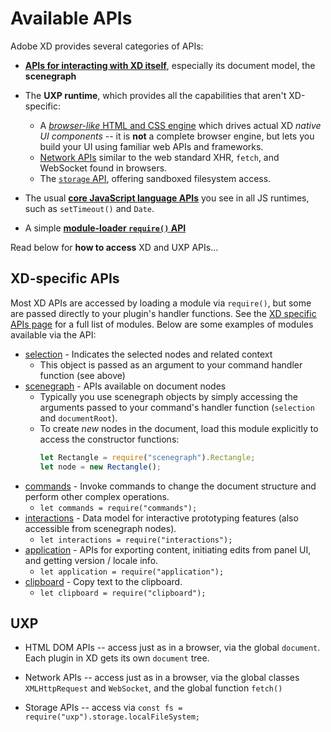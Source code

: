 # Available APIs

Adobe XD provides several categories of APIs:

* **[APIs for interacting with XD itself](#xd-specific-apis)**, especially its document model, the **scenegraph**

* The **UXP runtime**, which provides all the capabilities that aren't XD-specific:
    * A [_browser-like_ HTML and CSS engine](../uxp/ui-index/) which drives actual XD _native UI components_ -- it is **not** a complete browser engine, but lets you build your UI using familiar web APIs and frameworks.
    * [Network APIs](../uxp/network-index/) similar to the web standard XHR, `fetch`, and WebSocket found in browsers.
    * The [`storage` API](../uxp/storage-index/), offering sandboxed filesystem access.

* The usual **[core JavaScript language APIs](../javascript/javascript-support/)** you see in all JS runtimes, such as `setTimeout()` and `Date`.

* A simple **[module-loader `require()` API](../javascript/javascript-support/#can-i-use-require)**

Read below for **how to access** XD and UXP APIs...


## XD-specific APIs

Most XD APIs are accessed by loading a module via `require()`, but some are passed directly to your plugin's handler functions. See the [XD specific APIs page](../xd-index/) for a full list of modules. Below are some examples of modules available via the API:

* [selection](../selection/) - Indicates the selected nodes and related context
    * This object is passed as an argument to your command handler function (see above)
* [scenegraph](../scenegraph/) - APIs available on document nodes
    * Typically you use scenegraph objects by simply accessing the arguments passed to your command's handler function
      (`selection` and `documentRoot`).
    * To create _new_ nodes in the document, load this module explicitly to access the constructor functions:
      ```js
      let Rectangle = require("scenegraph").Rectangle;
      let node = new Rectangle();
      ```
* [commands](../commands/) - Invoke commands to change the document structure and perform other complex operations.
    * `let commands = require("commands");`
* [interactions](../interactions/) - Data model for interactive prototyping features (also accessible from scenegraph nodes).
    * `let interactions = require("interactions");`
* [application](../application/) - APIs for exporting content, initiating edits from panel UI, and getting version / locale info.
    * `let application = require("application");`
* [clipboard](../clipboard/) - Copy text to the clipboard.
    * `let clipboard = require("clipboard");`


## UXP

* HTML DOM APIs -- access just as in a browser, via the global `document`. Each plugin in XD gets its own `document` tree.

* Network APIs -- access just as in a browser, via the global classes `XMLHttpRequest` and `WebSocket`, and the global function `fetch()`

* Storage APIs -- access via `const fs = require("uxp").storage.localFileSystem;`
